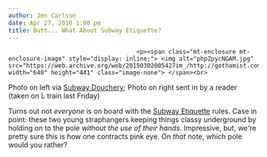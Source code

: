 ```yaml
---
author: Jen Carlson
date: Apr 27, 2010 1:00 pm
title: Butt... What About Subway Etiquette?
---
```


	
										<p><span class="mt-enclosure mt-enclosure-image" style="display: inline;"> <img alt="phpZpycNGAM.jpg" src="https://web.archive.org/web/20150302005427im_/http://gothamist.com/attachments/arts_jen/phpZpycNGAM.jpg" width="640" height="441" class="image-none"> </span><br>
<span class="photo_caption">Photo on left via <a href="https://web.archive.org/web/20150302005427/http://www.subwaydouchery.com/post/441291296/subway-douchery-wowzah-certainly-an">Subway Douchery</a>; Photo on right sent in by a reader (taken on L train last Friday)</span></p>

<p>Turns out not <em>everyone</em> is on board with the <a href="https://web.archive.org/web/20150302005427/http://gothamist.com/tags/subwayetiquette">Subway Etiquette</a> rules. Case in point: these two young straphangers keeping things classy underground by holding on to the pole <em>without the use of their hands</em>. Impressive, but, we&apos;re pretty sure this is how one contracts pink eye. On <em>that</em> note, which pole would you rather?</p>					
										
									
				